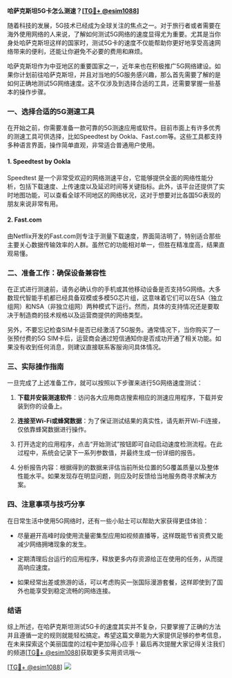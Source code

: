 **哈萨克斯坦5G卡怎么测速？[[TG💪+ @esim1088](https://t.me/s/esim1088)]**

随着科技的发展，5G技术已经成为全球关注的焦点之一。对于旅行者或者需要在海外使用网络的人来说，了解如何测试5G网络的速度显得尤为重要。尤其是当你身处哈萨克斯坦这样的国家时，测试5G卡的速度不仅能帮助你更好地享受高速网络带来的便利，还能让你避免不必要的费用和麻烦。

哈萨克斯坦作为中亚地区的重要国家之一，近年来也在积极推广5G网络建设。如果你计划前往哈萨克斯坦，并且对当地的5G服务感兴趣，那么首先需要了解的是如何正确地测试5G网络速度。这不仅涉及到选择合适的工具，还需要掌握一些基本的操作步骤。

### 一、选择合适的5G测速工具

在开始之前，你需要准备一款可靠的5G测速应用或软件。目前市面上有许多优秀的测速工具可供选择，比如Speedtest by Ookla、Fast.com等。这些工具都支持多种语言界面，操作简单直观，非常适合普通用户使用。

#### 1. Speedtest by Ookla
Speedtest 是一个非常受欢迎的网络测速平台，它能够提供全面的网络性能分析，包括下载速度、上传速度以及延迟时间等关键指标。此外，该平台还提供了实时地图功能，可以查看全球不同地区的网络状况，这对于想要对比各国5G表现的朋友来说非常有用。

#### 2. Fast.com
由Netflix开发的Fast.com则专注于测量下载速度，界面简洁明了，特别适合那些主要关心数据传输效率的人群。虽然它的功能相对单一，但胜在精准度高，结果直观易懂。

### 二、准备工作：确保设备兼容性

在正式进行测速前，请务必确认你的手机或其他移动设备是否支持5G网络。大多数现代智能手机都已经具备双模或多模5G芯片组，这意味着它们可以在SA（独立组网）和NSA（非独立组网）两种模式下运行。然而，具体的支持情况还是要取决于制造商的技术规格以及运营商提供的网络类型。

另外，不要忘记检查SIM卡是否已经激活了5G服务。通常情况下，当你购买了一张预付费的5G SIM卡后，运营商会通过短信通知你是否成功开通了相关功能。如果没有收到任何消息，则建议直接联系客服询问具体情况。

### 三、实际操作指南

一旦完成了上述准备工作，就可以按照以下步骤来进行5G网络速度测试：

1. **下载并安装测速软件**：访问各大应用商店搜索相应的测速应用程序，下载并安装到你的设备上。
   
2. **连接至Wi-Fi或蜂窝数据**：为了保证测试结果的真实性，请先断开Wi-Fi连接，仅依靠蜂窝数据进行操作。

3. 打开选定的应用程序，点击“开始测试”按钮即可自动启动速度检测流程。在此过程中，系统会记录下一系列参数值，并最终生成一份详细的报告。

4. 分析报告内容：根据得到的数据来评估当前所处位置的5G覆盖质量以及整体性能水平。如果发现存在明显问题，则应及时反馈给当地服务商寻求解决方案。

### 四、注意事项与技巧分享

在日常生活中使用5G网络时，还有一些小贴士可以帮助大家获得更佳体验：

- 尽量避开高峰时段使用流量密集型应用如视频直播等，这样既能节省资费又能减少网络拥堵现象的发生。
  
- 定期清理后台运行的应用程序，释放更多内存资源给正在使用的任务，从而提高响应速度。

- 如果经常出差或旅游的话，可以考虑购买一张国际漫游套餐，这样即使到了国外也能享受到稳定流畅的网络连接。

### 结语

综上所述，在哈萨克斯坦测试5G卡的速度其实并不复杂，只要掌握了正确的方法并且遵循一定的规则就能轻松搞定。希望这篇文章能为大家提供足够的参考信息，在未来探索这个美丽国度的过程中更加得心应手！最后再次提醒大家记得关注我们的频道[[TG💪+ @esim1088](https://t.me/s/esim1088)]获取更多实用资讯哦～

[[TG💪+ @esim1088](https://t.me/s/esim1088)] ![](https://i.postimg.cc/4NQfJmqS/Snipaste-2025-05-13-00-14-12.png)